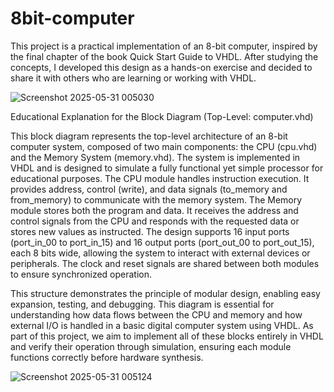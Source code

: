 # 8bit-computer
This project is a practical implementation of an 8-bit computer, inspired by the final chapter of the book Quick Start Guide to VHDL. After studying the concepts, I developed this design as a hands-on exercise and decided to share it with others who are learning or working with VHDL.


    

![Screenshot 2025-05-31 005030](https://github.com/user-attachments/assets/be4064cc-9944-4cc8-a316-74548bacc422)



Educational Explanation for the Block Diagram (Top-Level: computer.vhd)

This block diagram represents the top-level architecture of an 8-bit computer system, composed of two main components: the CPU (cpu.vhd) and the Memory System (memory.vhd). The system is implemented in VHDL and is designed to simulate a fully functional yet simple processor for educational purposes.
The CPU module handles instruction execution. It provides address, control (write), and data signals (to_memory and from_memory) to communicate with the memory system.
The Memory module stores both the program and data. It receives the address and control signals from the CPU and responds with the requested data or stores new values as instructed.
The design supports 16 input ports (port_in_00 to port_in_15) and 16 output ports (port_out_00 to port_out_15), each 8 bits wide, allowing the system to interact with external devices or peripherals.
The clock and reset signals are shared between both modules to ensure synchronized operation.

This structure demonstrates the principle of modular design, enabling easy expansion, testing, and debugging.
This diagram is essential for understanding how data flows between the CPU and memory and how external I/O is handled in a basic digital computer system using VHDL.
As part of this project, we aim to implement all of these blocks entirely in VHDL and verify their operation through simulation, ensuring each module functions correctly before hardware synthesis.








![Screenshot 2025-05-31 005124](https://github.com/user-attachments/assets/7c672d19-f740-4d2d-95fb-259fa445a11a)









